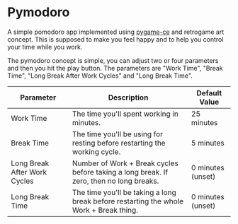 # Pymodoro

A simple pomodoro app implemented using [pygame-ce](https://github.com/pygame-community/pygame-ce) and retrogame art concept. This is supposed to make you feel happy and to help you control your time while you work.

The pymodoro concept is simple, you can adjust two or four parameters and then you hit the play button. The parameters are "Work Time", "Break Time", "Long Break After Work Cycles" and "Long Break Time".

|    Parameter                 |                                          Description                                    |   Default Value   |
|------------------------------|-----------------------------------------------------------------------------------------|-------------------|
| Work Time                    | The time you'll spent working in minutes.                                               | 25 minutes        |
| Break Time                   | The time you'll be using for resting before restarting the working cycle.               | 5 minutes         |
| Long Break After Work Cycles | Number of Work + Break cycles before taking a long break. If zero, then no long breaks. | 0 minutes (unset) |
| Long Break Time              | The time you'll be taking a long break before restarting the whole Work + Break thing.  | 0 minutes (unset) |
